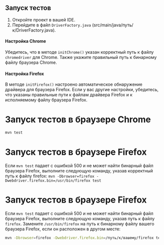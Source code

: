 ## Запуск тестов
1. Откройте проект в вашей IDE.
2. Перейдите в файл `DriverFactory.java` (src/main/java/путь/к/DriverFactory.java).

#### Настройка Chrome
Убедитесь, что в методе `initChrome()` указан корректный путь к файлу `chromedriver` для Chrome. Также укажите правильный путь к бинарному файлу браузера Chrome.

#### Настройка Firefox
В методе `initFirefox()` настроено автоматическое обнаружение драйвера для браузера Firefox. Если у вас другие настройки, убедитесь, что указаны правильные пути к файлам драйвера Firefox и к исполняемому файлу браузера Firefox.

# Запуск тестов в браузере Chrome
```bash 
mvn test
```

# Запуск тестов в браузере Firefox
Если ```mvn test``` падает с ошибкой 500 и не может найти бинарный файл браузера Firefox, выполните следующую команду, указав корректный путь к файлу firefox:
```mvn -Dbrowser=firefox -Dwebdriver.firefox.bin=/usr/bin/firefox test```

# Запуск тестов в браузере Firefox
Если `mvn test` падает с ошибкой 500 и не может найти бинарный файл браузера Firefox, выполните следующую команду, указав путь к файлу `firefox`.
Замените `/usr/bin/firefox` на путь к бинарному файлу вашего браузера Firefox, если он расположен в другом месте:
```bash
mvn -Dbrowser=firefox -Dwebdriver.firefox.bin=/путь/к/вашему/firefox test
